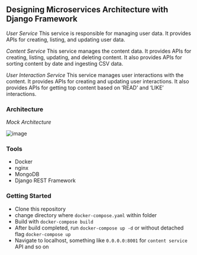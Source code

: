 ## Designing Microservices Architecture with Django Framework


*User Service*
This service is responsible for managing user data. It provides APIs for creating, listing, and updating user data.

*Content Service*
This service manages the content data. It provides APIs for creating, listing, updating, and deleting content. It also provides APIs for sorting content by date and ingesting CSV data.

*User Interaction Service*
This service manages user interactions with the content. It provides APIs for creating and updating user interactions. It also provides APIs for getting top content based on ‘READ’ and ‘LIKE’ interactions.


### Architecture
*Mock Architecture*


![image](https://drive.google.com/file/d/1J-qqEABcFvhZz3LkiWhT83dec-uGQwiL/view?usp=sharing)

### Tools

- Docker
- nginx
- MongoDB
- Django REST Framework

### Getting Started

- Clone this repository
- change directory where `docker-compose.yaml` within folder
- Build with `docker-compose build`
- After build completed, run `docker-compose up -d` or without detached flag `docker-compose up`
- Navigate to localhost, something like `0.0.0.0:8001` for `content service` API and so on
